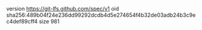 version https://git-lfs.github.com/spec/v1
oid sha256:489b04f24e236dd99292dcdb4d5e274654f4b32de03adb24b3c9ec4def89cff4
size 981
